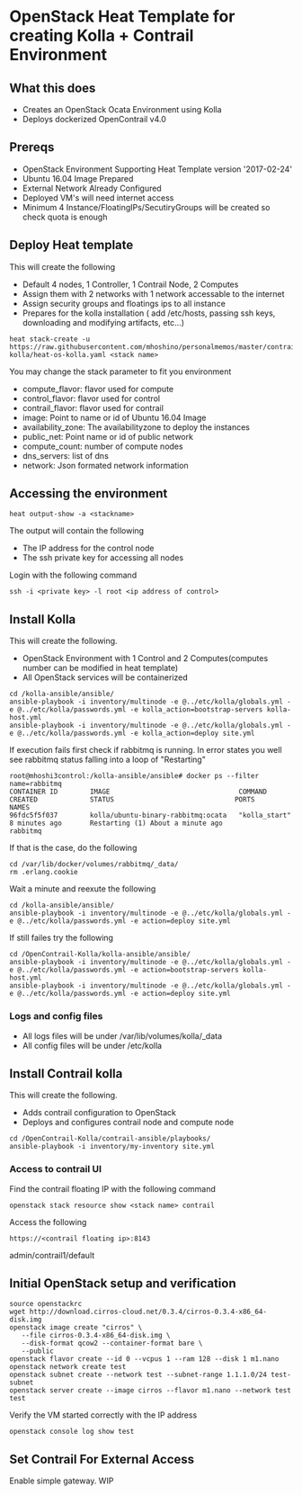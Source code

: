 # OpenStack Heat Template for creating Kolla + Contrail Environment
## What this does
- Creates an OpenStack Ocata Environment using Kolla
- Deploys dockerized OpenContrail v4.0
## Prereqs
- OpenStack Environment Supporting Heat Template version '2017-02-24'
- Ubuntu 16.04 Image Prepared
- External Network Already Configured
- Deployed VM's will need internet access
- Minimum 4 Instance/FloatingIPs/SecutiryGroups will be created so check quota is enough
## Deploy Heat template
This will create the following
- Default 4 nodes, 1 Controller, 1 Contrail Node, 2 Computes
- Assign them with 2 networks with 1 network accessable to the internet
- Assign security groups and floatings ips to all instance
- Prepares for the kolla installation ( add /etc/hosts, passing ssh keys, downloading and modifying artifacts, etc...) 
```
heat stack-create -u https://raw.githubusercontent.com/mhoshino/personalmemos/master/contrail-kolla/heat-os-kolla.yaml <stack name>
```
You may change the stack parameter to fit you environment
- compute_flavor: flavor used for compute
- control_flavor: flavor used for control
- contrail_flavor: flavor used for contrail
- image: Point to name or id of Ubuntu 16.04 Image
- availability_zone: The availabilityzone to deploy the instances
- public_net: Point name or id of public network
- compute_count: number of compute nodes
- dns_servers: list of dns 
- network: Json formated network information
## Accessing the environment
```
heat output-show -a <stackname>
```
The output will contain the following
- The IP address for the control node
- The ssh private key for accessing all nodes

Login with the following command
```
ssh -i <private key> -l root <ip address of control>
```

## Install Kolla
This will create the following.
- OpenStack Environment with 1 Control and 2 Computes(computes number can be modified in heat template)
- All OpenStack services will be containerized
```
cd /kolla-ansible/ansible/
ansible-playbook -i inventory/multinode -e @../etc/kolla/globals.yml -e @../etc/kolla/passwords.yml -e kolla_action=bootstrap-servers kolla-host.yml
ansible-playbook -i inventory/multinode -e @../etc/kolla/globals.yml -e @../etc/kolla/passwords.yml -e kolla_action=deploy site.yml
```
If execution fails first check if rabbitmq is running.
In error states you well see rabbitmq status falling into a loop of "Restarting"
```
root@mhoshi3control:/kolla-ansible/ansible# docker ps --filter name=rabbitmq
CONTAINER ID        IMAGE                                COMMAND             CREATED             STATUS                              PORTS               NAMES
96fdc5f5f037        kolla/ubuntu-binary-rabbitmq:ocata   "kolla_start"       8 minutes ago       Restarting (1) About a minute ago                       rabbitmq
```
If that is the case, do the following
```
cd /var/lib/docker/volumes/rabbitmq/_data/
rm .erlang.cookie
```
Wait a minute and reexute the following
```
cd /kolla-ansible/ansible/
ansible-playbook -i inventory/multinode -e @../etc/kolla/globals.yml -e @../etc/kolla/passwords.yml -e action=deploy site.yml
```
If still failes try the following

```
cd /OpenContrail-Kolla/kolla-ansible/ansible/
ansible-playbook -i inventory/multinode -e @../etc/kolla/globals.yml -e @../etc/kolla/passwords.yml -e action=bootstrap-servers kolla-host.yml
ansible-playbook -i inventory/multinode -e @../etc/kolla/globals.yml -e @../etc/kolla/passwords.yml -e action=deploy site.yml
```
### Logs and config files
- All logs files will be under /var/lib/volumes/kolla/_data
- All config files will be under /etc/kolla

## Install Contrail kolla
This will create the following.
- Adds contrail configuration to OpenStack
- Deploys and configures contrail node and compute node
```
cd /OpenContrail-Kolla/contrail-ansible/playbooks/
ansible-playbook -i inventory/my-inventory site.yml
```
### Access to contrail UI

Find the contrail floating IP with the following command
```
openstack stack resource show <stack name> contrail
```

Access the following
```
https://<contrail floating ip>:8143
```
admin/contrail1/default


## Initial OpenStack setup and verification

```
source openstackrc
wget http://download.cirros-cloud.net/0.3.4/cirros-0.3.4-x86_64-disk.img
openstack image create "cirros" \
   --file cirros-0.3.4-x86_64-disk.img \
   --disk-format qcow2 --container-format bare \
   --public
openstack flavor create --id 0 --vcpus 1 --ram 128 --disk 1 m1.nano
openstack network create test
openstack subnet create --network test --subnet-range 1.1.1.0/24 test-subnet
openstack server create --image cirros --flavor m1.nano --network test test
```

Verify the VM started correctly with the IP address

```
openstack console log show test
```

## Set Contrail For External Access

Enable simple gateway.
WIP


